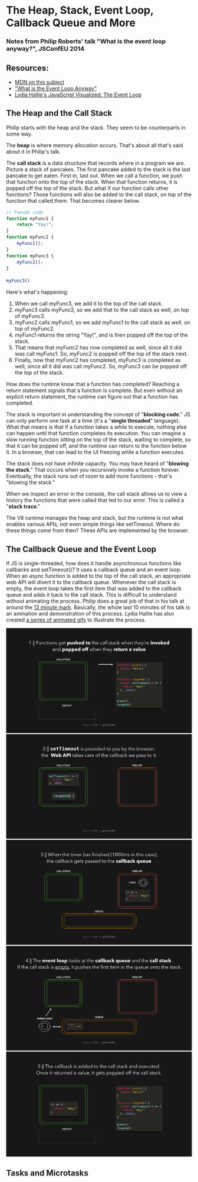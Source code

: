 # The Heap, Stack, Event Loop, Callback Queue and More

### Notes from Philip Roberts' talk "What is the event loop anyway?", JSConfEU 2014

## Resources:

- [MDN on this subject](https://developer.mozilla.org/en-US/docs/Web/API/HTML_DOM_API/Microtask_guide/In_depth)
- ["What is the Event Loop Anyway"](https://youtu.be/8aGhZQkoFbQ)
- [Lydia Hallie's JavaScript Visualized: The Event Loop](https://dev.to/lydiahallie/javascript-visualized-event-loop-3dif)

## The Heap and the Call Stack

Philip starts with the heap and the stack. They seem to be counterparts in some way.

The **heap** is where memory allocation occurs. That's about all that's said about it in Philip's talk.

The **call stack** is a data structure that records where in a program we are. Picture a stack of pancakes. The first pancake added to the stack is the last pancake to get eaten. First in, last out. When we call a function, we push that function onto the top of the stack. When that function returns, it is popped off the top of the stack. But what if our function calls other functions? Those functions will also be added to the call stack, on top of the function that called them. That becomes clearer below.

```js
// Pseudo code
function myFunc1 {
    return "Yay!";
}
function myFunc2 {
    myFunc1();
}
function myFunc3 {
    myFunc2();
}

myFunc3()
```

Here's what's happening:

1. When we call myFunc3, we add it to the top of the call stack.
2. myFunc3 calls myFunc2, so we add that to the call stack as well, on top of myFunc3.
3. myFunc2 calls myFunc1, so we add myFunc1 to the call stack as well, on top of myFunc2.
4. myFunc1 returns the string "Yay!", and is then popped off the top of the stack.
5. That means that myFunc2 has now completed as well, since all it did was call myFunc1. So, myFunc2 is popped off the top of the stack next.
6. Finally, now that myFunc2 has completed, myFunc3 is completed as well, since all it did was call myFunc2. So, myFunc3 can be popped off the top of the stack.

How does the runtime know that a function has completed? Reaching a return statement signals that a function is complete. But even without an explicit return statement, the runtime can figure out that a function has completed.

The stack is important in understanding the concept of "**blocking code**." JS can only perform one task at a time (it's a "**single threaded**" language). What that means is that if a function takes a while to execute, nothing else can happen until that function completes its execution. You can imagine a slow running function sitting on the top of the stack, waiting to complete, so that it can be popped off, and the runtime can return to the function below it. In a browser, that can lead to the UI freezing while a function executes.

The stack does not have infinite capacity. You may have heard of "**blowing the stack**." That occurs when you recursively invoke a function forever. Eventually, the stack runs out of room to add more functions - that's "blowing the stack."

When we inspect an error in the console, the call stack allows us to view a history the functions that were called that led to our error. This is called a "**stack trace**."

The V8 runtime manages the heap and stack, but the runtime is not what enables various APIs, not even simple things like setTimeout. Where do these things come from then? These APIs are implemented by the browser.

## The Callback Queue and the Event Loop

If JS is single-threaded, how does it handle asynchronous functions like callbacks and setTimeout()? It uses a callback queue and an event loop. When an async function is added to the top of the call stack, an appropriate web API will divert it to the callback queue. Whenever the call stack is empty, the event loop takes the first item that was added to the callback queue and adds it back to the call stack. This is difficult to understand without animating the process. Philip does a great job of that in his talk at around the [13 minute mark](https://www.youtube.com/watch?v=8aGhZQkoFbQ&list=PLe_XhrA8jJwoRZA3GqD9K9MXZWFIgULLY&index=5&t=45s). Basically, the whole last 10 minutes of his talk is an animation and demonstration of this process. Lydia Hallie has also created [a series of animated gifs](https://dev.to/lydiahallie/javascript-visualized-event-loop-3dif) to illustrate the process.

![call stack 1](images/callstack.gif)
![call stack 2](images/callstack2.gif)
![call stack 3](images/callstack3.gif)
![call stack 4](images/callstack4.gif)
![call stack 5](images/callstack5.gif)

## Tasks and Microtasks

